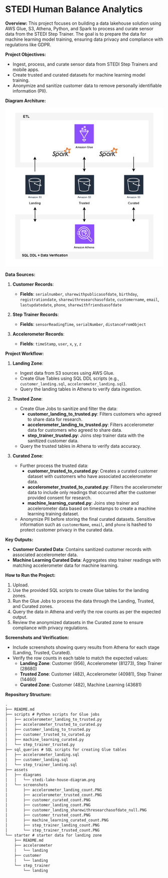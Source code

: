 # STEDI Human Balance Analytics

**Overview:**
This project focuses on building a data lakehouse solution using AWS Glue, S3, Athena, Python, and Spark to process and curate sensor data from the STEDI Step Trainer. The goal is to prepare the data for machine learning model training, ensuring data privacy and compliance with regulations like GDPR.

**Project Objectives:**
- Ingest, process, and curate sensor data from STEDI Step Trainers and mobile apps.
- Create trusted and curated datasets for machine learning model training.
- Anonymize and sanitize customer data to remove personally identifiable information (PII).

**Diagram Architure:**

![Diagram Architecture](assets/diagrams/stedi-lake-house-diagram.png)

**Data Sources:**
1. **Customer Records**:
   - **Fields**: `serialnumber`, `sharewithpublicasofdate`, `birthday`, `registrationdate`, `sharewithresearchasofdate`, `customername`, `email`, `lastupdatedate`, `phone`, `sharewithfriendsasofdate`

2. **Step Trainer Records**:
   - **Fields**: `sensorReadingTime`, `serialNumber`, `distanceFromObject`

3. **Accelerometer Records**:
   - **Fields**: `timeStamp`, `user`, `x`, `y`, `z`

**Project Workflow:**
1. **Landing Zone**:
   - Ingest data from S3 sources using AWS Glue.
   - Create Glue Tables using SQL DDL scripts (e.g., `customer_landing.sql`, `accelerometer_landing.sql`).
   - Query the landing tables in Athena to verify data ingestion.

2. **Trusted Zone**:
   - Create Glue Jobs to sanitize and filter the data:
     - **customer_landing_to_trusted.py**: Filters customers who agreed to share data for research.
     - **accelerometer_landing_to_trusted.py**: Filters accelerometer data for customers who agreed to share data.
     - **step_trainer_trusted.py**: Joins step trainer data with the sanitized customer data.
   - Query the trusted tables in Athena to verify data accuracy.

3. **Curated Zone**:
   - Further process the trusted data:
     - **customer_trusted_to_curated.py**: Creates a curated customer dataset with customers who have associated accelerometer data.
     - **accelerometer_trusted_to_curated.py**: Filters the accelerometer data to include only readings that occurred after the customer provided consent for research.
     - **machine_learning_curated.py**: Joins step trainer and accelerometer data based on timestamps to create a machine learning training dataset.
   - Anonymize PII before storing the final curated datasets. Sensitive information such as `customerName`, `email`, and `phone` is hashed to protect customer privacy in the curated data.

**Key Outputs:**
- **Customer Curated Data**: Contains sanitized customer records with associated accelerometer data.
- **Machine Learning Curated Data**: Aggregates step trainer readings with matching accelerometer data for machine learning.

**How to Run the Project:**
1. Upload.
2. Use the provided SQL scripts to create Glue tables for the landing zones.
3. Run the Glue Jobs to process the data through the Landing, Trusted, and Curated zones.
4. Query the data in Athena and verify the row counts as per the expected output.
5. Review the anonymized datasets in the Curated zone to ensure compliance with privacy regulations.

**Screenshots and Verification:**
- Include screenshots showing query results from Athena for each stage (Landing, Trusted, Curated).
- Verify the row counts in each table to match the expected values:
  - **Landing Zone**: Customer (956), Accelerometer (81273), Step Trainer (28680)
  - **Trusted Zone**: Customer (482), Accelerometer (40981), Step Trainer (14460)
  - **Curated Zone**: Customer (482), Machine Learning (43681)

**Repository Structure:**
``` plaintext
.
├── README.md
├── scripts # Python scripts for Glue jobs
│   ├── accelerometer_landing_to_trusted.py
│   ├── accelerometer_trusted_to_curated.py
│   ├── customer_landing_to_trusted.py
│   ├── customer_trusted_to_curated.py
│   ├── machine_learning_curated.py
│   └── step_trainer_trusted.py
├── sql_queries # SQL scripts for creating Glue tables
│   ├── accelerometer_landing.sql
│   ├── customer_landing.sql
│   └── step_trainer_landing.sql
├── assets
│   ├── diagrams
│   │   └── stedi-lake-house-diagram.png
│   └── screenshots
│       ├── accelerometer_landing_count.PNG
│       ├── accelerometer_trusted_count.PNG
│       ├── customer_curated_count.PNG
│       ├── customer_landing_count.PNG
│       ├── customer_landing_sharewithresearchasofdate_null.PNG
│       ├── customer_trusted_count.PNG
│       ├── machine_learning_curated_count.PNG
│       ├── step_trainer_landing_count.PNG
│       └── step_trainer_trusted_count.PNG
└── starter # starter data for landing zone
    ├── README.md
    ├── accelerometer
    │   └── landing
    ├── customer
    │   └── landing
    └── step_trainer
        └── landing
```
